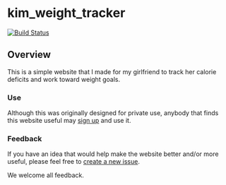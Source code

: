 # kim_weight_tracker

[![Build Status](https://travis-ci.org/1gr8ftoy/kim_weight_tracker.png)](https://travis-ci.org/1gr8ftoy/kim_weight_tracker)

## Overview

This is a simple website that I made for my girlfriend to track her calorie deficits and work toward weight goals.

### Use

Although this was originally designed for private use, anybody that finds this website useful may [sign up](http://kim.bcipg.com/register/) and use it.

### Feedback
If you have an idea that would help make the website better and/or more useful, please feel free to [create a new issue](https://github.com/1gr8ftoy/kim_weight_tracker/issues/new).

We welcome all feedback.

